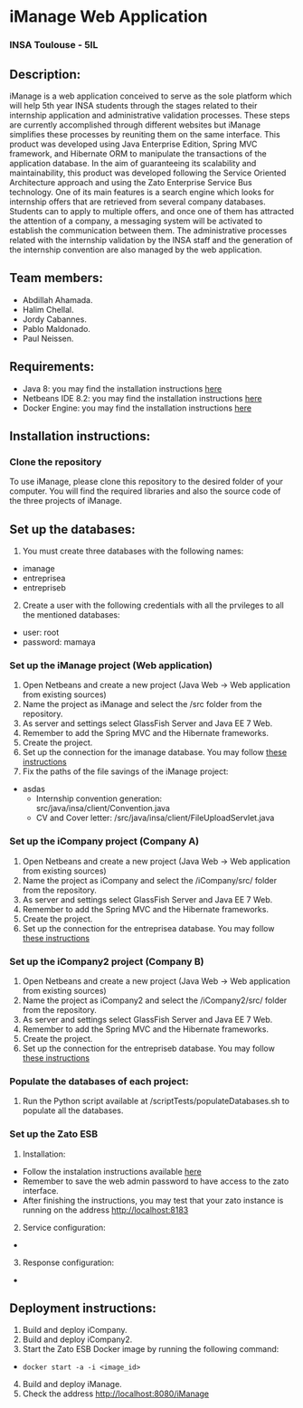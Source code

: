 # iManage Web Application
### INSA Toulouse - 5IL

## Description:

iManage is a web application conceived to serve as the sole platform which will help 5th year INSA students through the stages related to their internship application and administrative validation processes. These steps are currently accomplished through different websites but iManage simplifies these processes by reuniting them on the same interface. This product was developed using Java Enterprise Edition, Spring MVC framework, and Hibernate ORM to manipulate the transactions of the application database. In the aim of guaranteeing its scalability and maintainability, this product was developed following the Service Oriented Architecture approach and using the Zato Enterprise Service Bus technology. One of its main features is a search engine which looks for internship offers that are retrieved from several company databases. Students can to apply to multiple offers, and once one of them has attracted the attention of a company, a messaging system will be activated to establish the communication between them. The administrative processes related with the internship validation by the INSA staff and the generation of the internship convention are also managed by the web application.

## Team members:
  - Abdillah Ahamada.
  - Halim Chellal.
  - Jordy Cabannes.
  - Pablo Maldonado.
  - Paul Neissen.

## Requirements:
* Java 8: you may find the installation instructions [here](http://www.oracle.com/technetwork/java/javase/downloads/jdk8-downloads-2133151.html)
* Netbeans IDE 8.2: you may find the installation instructions [here](https://netbeans.org/downloads/)
* Docker Engine: you may find the installation instructions [here](https://docs.docker.com/engine/installation/)

## Installation instructions:

### Clone the repository

To use iManage, please clone this repository to the desired folder of your computer. You will find the required libraries and also the source code of the three projects of iManage. 

## Set up the databases:
1. You must create three databases with the following names:
  * imanage
  * entreprisea 
  * entrepriseb
2. Create a user with the following credentials with all the prvileges to all the mentioned databases:
  * user: root
  * password: mamaya

### Set up the iManage project (Web application)

1. Open Netbeans and create a new project (Java Web -> Web application from existing sources)
2. Name the project as iManage and select the /src folder from the repository.
3. As server and settings select GlassFish Server and Java EE 7 Web.
4. Remember to add the Spring MVC and the Hibernate frameworks.
5. Create the project.
6. Set up the connection for the imanage database. You may follow [these instructions](https://netbeans.org/kb/docs/ide/oracle-db.html#connect)
7. Fix the paths of the file savings of the iManage project:
  * asdas
    * Internship convention generation: src/java/insa/client/Convention.java
    * CV and Cover letter: /src/java/insa/client/FileUploadServlet.java

### Set up the iCompany project (Company A)

1. Open Netbeans and create a new project (Java Web -> Web application from existing sources)
2. Name the project as iCompany and select the /iCompany/src/ folder from the repository.
3. As server and settings select GlassFish Server and Java EE 7 Web.
4. Remember to add the Spring MVC and the Hibernate frameworks.
5. Create the project.
6. Set up the connection for the entreprisea database. You may follow [these instructions](https://netbeans.org/kb/docs/ide/oracle-db.html#connect)

### Set up the iCompany2 project (Company B)

1. Open Netbeans and create a new project (Java Web -> Web application from existing sources)
2. Name the project as iCompany2 and select the /iCompany2/src/ folder from the repository.
3. As server and settings select GlassFish Server and Java EE 7 Web.
4. Remember to add the Spring MVC and the Hibernate frameworks.
5. Create the project.
6. Set up the connection for the entrepriseb database. You may follow [these instructions](https://netbeans.org/kb/docs/ide/oracle-db.html#connect)

### Populate the databases of each project:
1. Run the Python script available at /scriptTests/populateDatabases.sh to populate all the databases.

### Set up the Zato ESB 
1. Installation:
  * Follow the instalation instructions available [here](https://zato.io/docs/admin/guide/install/docker.html)
  * Remember to save the web admin password to have access to the zato interface. 
  * After finishing the instructions, you may test that your zato instance is running on the address [http://localhost:8183](http://localhost:8183)
2. Service configuration:
  *
3. Response configuration:
  *

## Deployment instructions:
1. Build and deploy iCompany.
2. Build and deploy iCompany2.
3. Start the Zato ESB Docker image by running the following command:
  * ```docker start -a -i <image_id>```
4. Build and deploy iManage.
5. Check the address [http://localhost:8080/iManage](http://localhost:8080/iManage)
